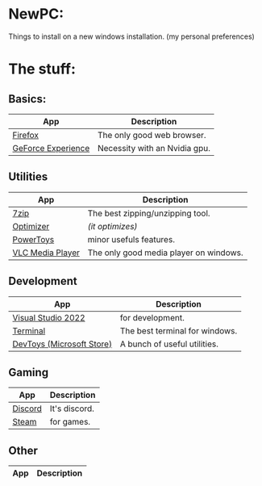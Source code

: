 # NewPC:
 
Things to install on a new windows installation. (my personal preferences)

# The stuff:

## Basics:

| App | Description |
|-----|-------------|
|[Firefox](https://www.mozilla.org/en-US/firefox/new/)|The only good web browser.|
|[GeForce Experience](https://www.nvidia.com/en-us/geforce/geforce-experience/)|Necessity with an Nvidia gpu.|


## Utilities

| App | Description |
|-----|-------------|
|[7zip](https://www.7-zip.org/)| The best zipping/unzipping tool.|
|[Optimizer](https://github.com/hellzerg/optimizer)|*(it optimizes)*|
|[PowerToys](https://github.com/microsoft/PowerToys)| minor usefuls features.|
|[VLC Media Player](https://www.videolan.org/vlc/)| The only good media player on windows.|

## Development

| App | Description |
|-----|-------------|
|[Visual Studio 2022](https://visualstudio.microsoft.com/)| for development. |
|[Terminal](https://aka.ms/terminal)| The best terminal for windows. |
|[DevToys (Microsoft Store)](https://www.microsoft.com/store/apps/9PGCV4V3BK4W)|A bunch of useful utilities.|

## Gaming

| App | Description |
|-----|-------------|
|[Discord](https://discord.com/)| It's discord. |
|[Steam](https://store.steampowered.com/about/)| for games. |

## Other

| App | Description |
|-----|-------------|

